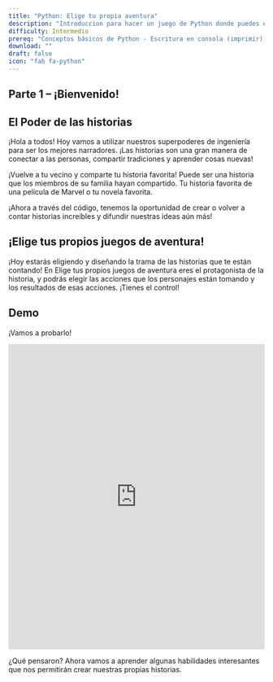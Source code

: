 ```yaml
---
title: "Python: Elige tu propia aventura"
description: "Introduccion para hacer un juego de Python donde puedes elegir tu propia aventura"
difficulty: Intermedio
prereq: "Conceptos básicos de Python - Escritura en consola (imprimir), Lectura desde consola, Cadenas, Variables, Instrucciones condicionales"
download: ""
draft: false
icon: "fab fa-python"
---
```


## Parte 1 – ¡Bienvenido!

## El Poder de las historias

¡Hola a todos! Hoy vamos a utilizar nuestros superpoderes de ingeniería para ser los mejores narradores. ¡Las historias son una gran manera de conectar a las personas, compartir tradiciones y aprender cosas nuevas!

¡Vuelve a tu vecino y comparte tu historia favorita! Puede ser una historia que los miembros de su familia hayan compartido. Tu historia favorita de una película de Marvel o tu novela favorita.

¡Ahora a través del código, tenemos la oportunidad de crear o volver a contar historias increíbles y difundir nuestras ideas aún más!

## ¡Elige tus propios juegos de aventura!

¡Hoy estarás eligiendo y diseñando la trama de las historias que te están contando! En Elige tus propios juegos de aventura eres el protagonista de la historia, y podrás elegir las acciones que los personajes están tomando y los resultados de esas acciones. ¡Tienes el control!

## Demo

¡Vamos a probarlo!

<iframe height="600px" width="100%" 
 src="https://replit.com/@nuevofoundation/PythonGuessAdventureFullSample?lite=true&outputonly=1" scrolling="no" frameborder="no" allowtransparency="true" allowfullscreen="true" sandbox="allow-forms allow-pointer-lock allow-popups allow-same-origin allow-scripts allow-modals"></iframe>

¿Qué pensaron? Ahora vamos a aprender algunas habilidades interesantes que nos permitirán crear nuestras propias historias.
